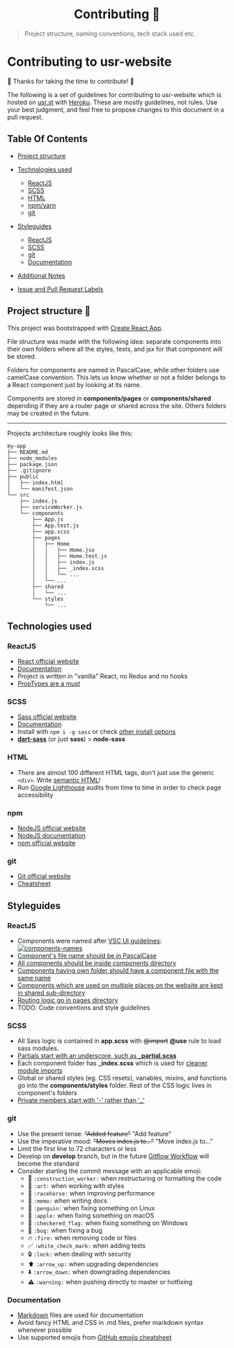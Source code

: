 <h1 align="center">Contributing 👥</h1>

> Project structure, naming conventions, tech stack used etc.

# Contributing to usr-website

:tada: Thanks for taking the time to contribute! :tada:

The following is a set of guidelines for contributing to usr-website which is hosted on [usr.st](https://www.usr.st) with [Heroku](www.heroku.com). These are mostly guidelines, not rules. Use your best judgment, and feel free to propose changes to this document in a pull request.

## Table Of Contents

* [Project structure](#project-structure)

* [Technologies used](#technologies-used)
	* [ReactJS](#react)
	* [SCSS](#scss)
	* [HTML](#html)
	* [npm/yarn](#npm)
	* [git](#git)

*  [Styleguides](#styleguides)
	* [ReactJS](#react-styleguide)
	* [SCSS](#scss-styleguide)
	* [git](#git-styleguide)
	* [Documentation](#documentation-styleguide)

* [Additional Notes](#additional-notes)

* [Issue and Pull Request Labels](#issue-and-pull-request-labels)

## Project structure :book:

This project was bootstrapped with [Create React App](https://github.com/facebook/create-react-app).

File structure was made with the following idea: separate components into their own folders where all the styles, tests, and jsx for that component will be stored.

Folders for components are named in PascalCase, while other folders use camelCase convention. This lets us know whether or not a folder belongs to a React component just by looking at its name.

Components are stored in **components/pages** or **components/shared** depending if they are a router page or shared across the site. Others folders may be created in the future.

<hr>

Projects architecture roughly looks like this:

```
my-app
├── README.md
├── node_modules
├── package.json
├── .gitignore
├── public
│   ├── index.html
│   └── manifest.json
└── src
    ├── index.js
    ├── serviceWorker.js
    └── components
        ├── App.js
        ├── App.test.js
        ├── app.scss
        ├── pages
        │   ├── Home
        │   │   ├── Home.jsx
        │   │   ├── Home.test.js
        │   │   ├── index.js
        │   │   ├── _index.scss
        │   │   └── ...
        |   └── ...
        ├── shared
        |   └── ...
        └── styles
            └── ...
```

## Technologies used

### ReactJS
* [React official website](https://reactjs.org/)
* [Documentation](https://reactjs.org/docs/getting-started.html)
* Project is written in "vanilla" React, no Redux and no hooks
* [PropTypes are a must](https://reactjs.org/docs/typechecking-with-proptypes.html)

### SCSS
* [Sass official website](https://sass-lang.com/)
* [Documentation](https://sass-lang.com/guide)
* Install with `npm i -g sass` or check [other install options](https://sass-lang.com/install)
* [**dart-sass**](https://sass-lang.com/dart-sass) (or just **sass**) > **node-sass**

### HTML
* There are almost 100 different HTML tags, don't just use the generic `<div>`.  Write [semantic HTML](https://developer.mozilla.org/en-US/docs/Web/HTML/Element)!
* Run [Google Lighthouse](https://developers.google.com/web/tools/lighthouse) audits from time to time in order to check page accessibility

### npm
* [NodeJS official website](https://nodejs.org/en/)
* [NodeJS documentation](https://nodejs.org/en/docs/)
* [npm official website](https://www.npmjs.com/)

### git
* [Git official website](https://git-scm.com/)
* [Cheatsheet](https://github.github.com/training-kit/downloads/github-git-cheat-sheet.pdf)

## Styleguides

### ReactJS
* Components were named after [VSC UI guidelines](https://code.visualstudio.com/docs/getstarted/userinterface):
<a href="https://code.visualstudio.com/assets/docs/getstarted/userinterface/hero.png"><img src="https://code.visualstudio.com/assets/docs/getstarted/userinterface/hero.png" alt="components-names"></a>
* [Component's file name should be in PascalCase](https://blog.bitsrc.io/structuring-a-react-project-a-definitive-guide-ac9a754df5eb#fbe1)
* [All components should be inside components directory](https://blog.bitsrc.io/structuring-a-react-project-a-definitive-guide-ac9a754df5eb#9c70)
* [Components having own folder should have a component file with the same name](https://blog.bitsrc.io/structuring-a-react-project-a-definitive-guide-ac9a754df5eb#1a4e)
* [Components which are used on multiple places on the website are kept in shared sub-directory](https://blog.bitsrc.io/structuring-a-react-project-a-definitive-guide-ac9a754df5eb#e761)
* [Routing logic go in pages directory](https://blog.bitsrc.io/structuring-a-react-project-a-definitive-guide-ac9a754df5eb#df36)
* TODO: Code conventions and style guidelines

### SCSS
* All Sass logic is contained in **app.scss** with ~~@import~~ **@use** rule to load sass modules.
* [Partials start with an underscore, such as **_partial.scss**](https://sass-lang.com/documentation/at-rules/use#partials)
* Each component folder has **_index.scss** which is used for [cleaner module imports](https://sass-lang.com/documentation/at-rules/use#index-files)
* Global or shared styles (eg. CSS resets), variables, mixins, and functions go into the **components/styles** folder. Rest of the CSS logic lives in component's folders
* [Private members start with '-' rather than '_'](https://sass-lang.com/documentation/at-rules/use#partials)

### git

- Use the present tense: ~~"Added feature"~~ "Add feature"
- Use the imperative mood: ~~"Moves index.js to..."~~ "Move index.js to..."
- Limit the first line to 72 characters or less
- Develop on **develop** branch, but in the future [Gitflow Workflow](https://www.atlassian.com/git/tutorials/comparing-workflows/gitflow-workflow) will become the standard
- Consider starting the commit message with an applicable emoji:
    - 👷 `:construction_worker:` when restructuring or formatting the code
    - 🎨 `:art:` when working with styles
    - 🐎 `:racehorse:` when improving performance
    - 📝 `:memo:` when writing docs
    - 🐧 `:penguin:` when fixing something on Linux
    - 🍎 `:apple:` when fixing something on macOS
    - 🏁 `:checkered_flag:` when fixing something on Windows
    - 🐛 `:bug:` when fixing a bug
    - 🔥 `:fire:` when removing code or files
    - ✅ `:white_check_mark:` when adding tests
    - 🔒 `:lock:` when dealing with security
    - ⬆️ `:arrow_up:` when upgrading dependencies
    - ⬇️ `:arrow_down:` when downgrading dependencies
    - ⚠️ `:warning:` when pushing directly to master or hotfixing

### Documentation
* [Markdown](https://daringfireball.net/projects/markdown/) files are used for documentation
* Avoid fancy HTML and CSS in .md files, prefer markdown syntax whenever possible
* Use supported emojis from [GitHub emojis cheatsheet](https://gist.github.com/rxaviers/7360908)
